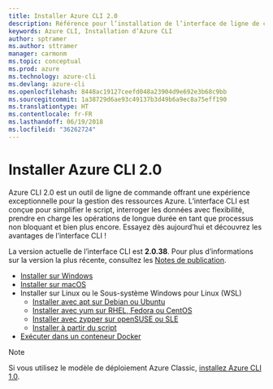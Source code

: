 ```yaml
---
title: Installer Azure CLI 2.0
description: Référence pour l’installation de l’interface de ligne de commande Azure 2.0
keywords: Azure CLI, Installation d’Azure CLI
author: sptramer
ms.author: sttramer
manager: carmonm
ms.topic: conceptual
ms.prod: azure
ms.technology: azure-cli
ms.devlang: azure-cli
ms.openlocfilehash: 8448ac19127ceefd048a23904d9e692e3b68c9bb
ms.sourcegitcommit: 1a38729d6ae93c49137b3d49b6a9ec8a75eff190
ms.translationtype: HT
ms.contentlocale: fr-FR
ms.lasthandoff: 06/19/2018
ms.locfileid: "36262724"
---
```

# <a name="install-azure-cli-20"></a>Installer Azure CLI 2.0

Azure CLI 2.0 est un outil de ligne de commande offrant une expérience exceptionnelle pour la gestion des ressources Azure. L’interface CLI est conçue pour simplifier le script, interroger les données avec flexibilité, prendre en charge les opérations de longue durée en tant que processus non bloquant et bien plus encore. Essayez dès aujourd’hui et découvrez les avantages de l’interface CLI !

La version actuelle de l’interface CLI est __2.0.38__. Pour plus d’informations sur la version la plus récente, consultez les [Notes de publication](release-notes-azure-cli.md).

* [Installer sur Windows](install-azure-cli-windows.md)
* [Installer sur macOS](install-azure-cli-macos.md)
* Installer sur Linux ou le Sous-système Windows pour Linux (WSL)
  * [Installer avec apt sur Debian ou Ubuntu](install-azure-cli-apt.md)
  * [Installer avec yum sur RHEL, Fedora ou CentOS ](install-azure-cli-yum.md)
  * [Installer avec zypper sur openSUSE ou SLE ](install-azure-cli-zypper.md)
  * [Installer à partir du script](install-azure-cli-linux.md)
* [Exécuter dans un conteneur Docker](run-azure-cli-docker.md)

> [!NOTE]
> Si vous utilisez le modèle de déploiement Azure Classic, [installez Azure CLI 1.0](install-cli-version-1.0.md).

